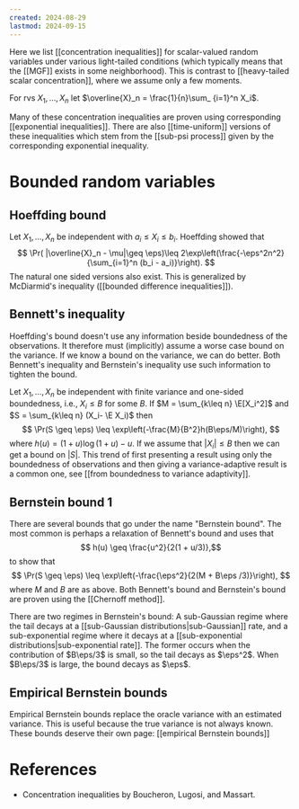 ```yaml
---
created: 2024-08-29
lastmod: 2024-09-15
---
```


Here we list [[concentration inequalities]] for scalar-valued random variables under various light-tailed conditions (which typically means that the [[MGF]] exists in some neighborhood).  This is contrast to [[heavy-tailed scalar concentration]], where we assume only a few moments. 

For rvs $X_1,\dots,X_n$ let $\overline{X}_n = \frac{1}{n}\sum_ {i=1}^n X_i$. 

Many of these concentration inequalities are proven using corresponding [[exponential inequalities]]. There are also [[time-uniform]] versions of these inequalities which stem from the [[sub-psi process]] given by the corresponding exponential inequality. 

# Bounded random variables 

## Hoeffding bound 
Let $X_1, \dots, X_n$ be independent with $a_i\leq X_i\leq b_i$. Hoeffding showed that 
$$
\Pr( |\overline{X}_n - \mu|\geq \eps)\leq 2\exp\left(\frac{-\eps^2n^2}{\sum_{i=1}^n (b_i - a_i)}\right).
$$
The natural one sided versions also exist. This is generalized by McDiarmid's inequality ([[bounded difference inequalities]]). 

## Bennett's inequality 
Hoeffding's bound doesn't use any information beside boundedness of the observations. It therefore must (implicitly) assume a worse case bound on the variance. If we know a bound on the variance, we can do better. Both Bennett's inequality and Bernstein's inequality use such information to tighten the bound. 

Let $X_1,\dots,X_n$ be independent with finite variance and one-sided boundedness, i.e., $X_i\leq B$ for some $B$. If $M = \sum_{k\leq n} \E[X_i^2]$ and $S = \sum_{k\leq n} (X_i- \E X_i)$ then 
$$
\Pr(S \geq \eps) \leq \exp\left(-\frac{M}{B^2}h(B\eps/M)\right),
$$
where $h(u) = ( 1 + u )\log(1 + u) - u$. If we assume that $|X_i|\leq B$ then we can get a bound on $|S|$. This trend of first presenting a result using only the boundedness of observations and then giving a variance-adaptive result is a common one, see [[from boundedness to variance adaptivity]]. 

## Bernstein bound 1 

There are several bounds that go under the name "Bernstein bound". The most common is perhaps a relaxation of Bennett's bound and uses that 
$$
h(u) \geq \frac{u^2}{2(1 + u/3)},$$
to show that 
$$
\Pr(S \geq \eps) \leq \exp\left(-\frac{\eps^2}{2(M + B\eps /3)}\right),
$$
where $M$ and $B$ are as above. Both Bennett's bound and Bernstein's bound are proven using the [[Chernoff method]]. 

There are two regimes in Bernstein's bound: A sub-Gaussian regime where the tail decays at a [[sub-Gaussian distributions|sub-Gaussian]] rate, and a sub-exponential regime where it decays at a [[sub-exponential distributions|sub-exponential rate]]. The former occurs when the contribution of $B\eps/3$ is small, so the tail decays as $\eps^2$. When $B\eps/3$ is large, the bound decays as $\eps$. 

## Empirical Bernstein bounds 

Empirical Bernstein bounds replace the oracle variance with an estimated variance. This is useful because the true variance is not always known. These bounds deserve their own page: [[empirical Bernstein bounds]]

# References 
- Concentration inequalities by Boucheron, Lugosi, and Massart. 